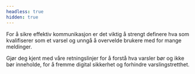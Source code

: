 ```yaml
---
headless: true
hidden: true
---
```


For å sikre effektiv kommunikasjon er det viktig å strengt definere hva som kvalifiserer som et varsel
og unngå å overvelde brukere med for mange meldinger.

Gjør deg kjent med våre retningslinjer for å forstå hva varsler bør og ikke bør inneholde,
for å fremme digital sikkerhet og forhindre varslingstretthet.

